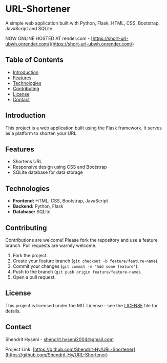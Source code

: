 # URL-Shortener

A simple web application built with Python, Flask, HTML, CSS, Bootstrap, JavaScript and SQLite.

NOW ONLINE HOSTED AT render.com - [https://short-url-ubwh.onrender.com/](https://short-url-ubwh.onrender.com/)

## Table of Contents

- [Introduction](#introduction)
- [Features](#features)
- [Technologies](#technologies)
- [Contributing](#contributing)
- [License](#license)
- [Contact](#contact)

## Introduction

This project is a web application built using the Flask framework. It serves as a platform to shorten your URL.

## Features

- Shortens URL
- Responsive design using CSS and Bootstrap
- SQLite database for data storage

## Technologies

- **Frontend:** HTML, CSS, Bootstrap, JavaScript
- **Backend:** Python, Flask
- **Database:** SQLite

## Contributing

Contributions are welcome! Please fork the repository and use a feature branch. Pull requests are warmly welcome.

1. Fork the project.
2. Create your feature branch (`git checkout -b feature/feature-name`).
3. Commit your changes (`git commit -m 'Add some feature'`).
4. Push to the branch (`git push origin feature/feature-name`).
5. Open a pull request.

## License

This project is licensed under the MIT License - see the [LICENSE](LICENSE) file for details.

## Contact

Shendrit Hyseni - shendrit.hyseni2004@gmail.com

Project Link: [https://github.com/Shendrit-Hy/URL-Shortener](https://github.com/Shendrit-Hy/URL-Shortener)
